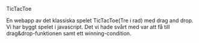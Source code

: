TicTacToe

En webapp av det klassiska spelet TicTacToe(Tre i rad) med drag and drop. 
Vi har byggt spelet i javascript. Det vi hade svårt med var att få till drag&drop-funktionen samt ett winning-condition.